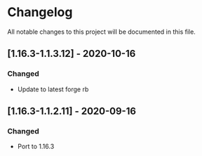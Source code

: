 # Changelog
All notable changes to this project will be documented in this file.

## [1.16.3-1.1.3.12] - 2020-10-16
### Changed
 - Update to latest forge rb

## [1.16.3-1.1.2.11] - 2020-09-16
### Changed
 - Port to 1.16.3
